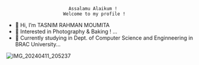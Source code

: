                            Assalamu Alaikum !
                         Welcome to my profile !
                         
- 👋 Hi, I’m TASNIM RAHMAN MOUMITA
- 👀 Interested in Photography & Baking ! ...
- 🌱 Currently studying in Dept. of Computer Science and Enginneering in BRAC University...
  
<!---
MOUMITASNIM/MOUMITASNIM is a ✨ special ✨ repository because its `README.md` (this file) appears on your GitHub profile.
You can click the Preview link to take a look at your changes.
--->
![IMG_20240411_205237](https://github.com/MOUMITASNIM/MOUMITASNIM/assets/172184920/caf01373-882c-46d3-906a-27cb48305f77)
